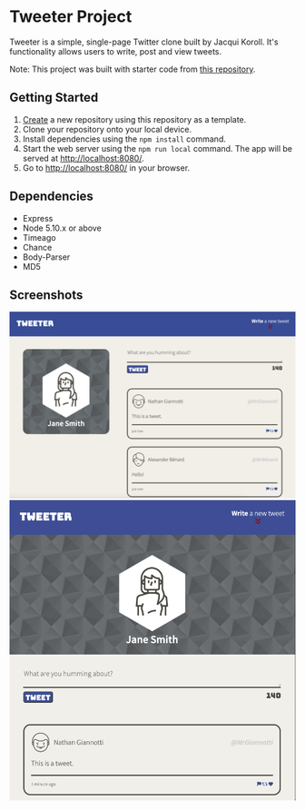 # Tweeter Project

Tweeter is a simple, single-page Twitter clone built by Jacqui Koroll. It's functionality allows users to write, post and view tweets. 

Note: This project was built with starter code from [this repository](https://github.com/lighthouse-labs/tweeter).

## Getting Started

1. [Create](https://github.com/Jacquiiii/Tweeter-app) a new repository using this repository as a template.
2. Clone your repository onto your local device.
3. Install dependencies using the `npm install` command.
3. Start the web server using the `npm run local` command. The app will be served at <http://localhost:8080/>.
4. Go to <http://localhost:8080/> in your browser.

## Dependencies

- Express
- Node 5.10.x or above
- Timeago
- Chance
- Body-Parser
- MD5

## Screenshots

!["Screenshot of desktop view"](https://github.com/Jacquiiii/Tweeter-app/blob/master/docs/Desktop-view.png?raw=true)
!["Screenshot of mobile & tablet view"](https://github.com/Jacquiiii/Tweeter-app/blob/master/docs/Mobile-and-tablet-view.png)